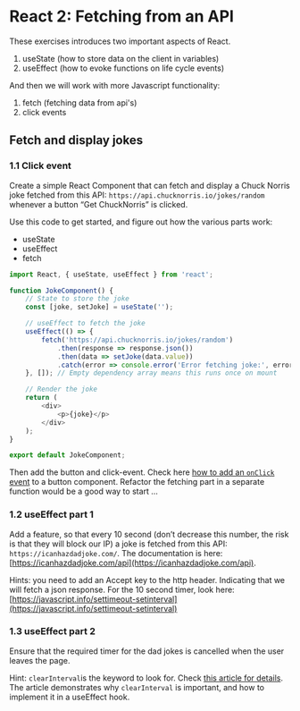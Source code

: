# React 2: Fetching from an API

These exercises introduces two important aspects of React.

1. useState (how to store data on the client in variables)
2. useEffect (how to evoke functions on life cycle events)

And then we will work with more Javascript functionality:

1. fetch (fetching data from api's)
2. click events

## Fetch and display jokes

### 1.1 Click event

Create a simple React Component that can fetch and display a Chuck Norris joke fetched from this API: `https://api.chucknorris.io/jokes/random` whenever a button “Get ChuckNorris” is clicked.

Use this code to get started, and figure out how the various parts work:

- useState
- useEffect
- fetch

```javascript
import React, { useState, useEffect } from 'react';

function JokeComponent() {
    // State to store the joke
    const [joke, setJoke] = useState('');

    // useEffect to fetch the joke
    useEffect(() => {
        fetch('https://api.chucknorris.io/jokes/random')
            .then(response => response.json())
            .then(data => setJoke(data.value))
            .catch(error => console.error('Error fetching joke:', error));
    }, []); // Empty dependency array means this runs once on mount

    // Render the joke
    return (
        <div>
            <p>{joke}</p>
        </div>
    );
}

export default JokeComponent;

```

Then add the button and click-event. Check here [how to add an `onClick` event](https://react.dev/learn#responding-to-events) to a button component. Refactor the fetching part in a separate function would be a good way to start ...

### 1.2 useEffect part 1

Add a feature, so that every 10 second (don’t decrease this number, the risk is that they will block our IP) a joke is fetched from this API: `https://icanhazdadjoke.com/`. The documentation is here:  [https://icanhazdadjoke.com/api](https://icanhazdadjoke.com/api).

Hints: you need to add an Accept key to the http header. Indicating that we will fetch a json response. For the 10 second timer, look here: [https://javascript.info/settimeout-setinterval](https://javascript.info/settimeout-setinterval)

### 1.3 useEffect part 2

Ensure that the required timer for the dad jokes is cancelled when the user leaves the page.

Hint: `clearInterval`is the keyword to look for. Check [this article for details](https://www.codementor.io/@damianpereira/how-to-use-clearinterval-inside-react-s-useeffect-and-why-it-is-important-1si7mztjlk). The article demonstrates why `clearInterval` is important, and how to implement it in a useEffect hook.
